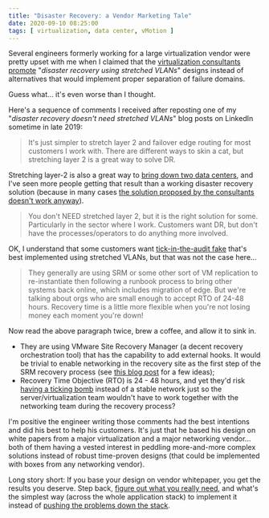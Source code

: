 ```yaml
---
title: "Disaster Recovery: a Vendor Marketing Tale"
date: 2020-09-10 08:25:00
tags: [ virtualization, data center, vMotion ]
---
```

Several engineers formerly working for a large virtualization vendor were pretty upset with me when I claimed that the [virtualization consultants promote](https://blog.ipspace.net/2019/10/disaster-recovery-faking-take-two.html) "_disaster recovery using stretched VLANs_" designs instead of alternatives that would implement proper separation of failure domains.

Guess what... it's even worse than I thought.

Here's a sequence of comments I received after reposting one of my "_disaster recovery doesn't need stretched VLANs_" blog posts on LinkedIn sometime in late 2019:
<!--more-->
> It's just simpler to stretch layer 2 and failover edge routing for most customers I work with. There are different ways to skin a cat, but stretching layer 2 is a great way to solve DR.

Stretching layer-2 is also a great way to [bring down two data centers](https://blog.ipspace.net/2012/05/layer-2-network-is-single-failure.html), and I've seen more people getting that result than a working disaster recovery solution (because in many cases [the solution proposed by the consultants doesn't work anyway](https://blog.ipspace.net/2013/01/long-distance-vmotion-stretched-ha.html)).

> You don't NEED stretched layer 2, but it is the right solution for some. Particularly in the sector where I work. Customers want DR, but don't have the processes/operators to do anything more involved.

OK, I understand that some customers want [tick-in-the-audit fake](https://blog.ipspace.net/2019/09/disaster-recovery-test-faking-another.html) that's best implemented using stretched VLANs, but that was not the case here...

> They generally are using SRM or some other sort of VM replication to re-instantiate then following a runbook process to bring other systems back online, which includes migration of edge. But we're talking about orgs who are small enough to accept RTO of 24-48 hours. Recovery time is a little more flexible when you're not losing money each moment you're down!

Now read the above paragraph twice, brew a coffee, and allow it to sink in.

* They are using VMware Site Recovery Manager (a decent recovery orchestration tool) that has the capability to add external hooks. It would be trivial to enable networking in the recovery site as the first step of the SRM recovery process (see [this blog post](https://blog.ipspace.net/2019/12/you-dont-need-ip-renumbering-for.html) for a few ideas);
* Recovery Time Objective (RTO) is 24 - 48 hours, and yet they'd risk [having a ticking bomb](https://blog.ipspace.net/2019/05/real-life-data-center-meltdown.html) instead of a stable network just so the server/virtualization team wouldn't have to work together with the networking team during the recovery process?

I'm positive the engineer writing those comments had the best intentions and did his best to help his customers. It's just that he based his design on white papers from a major virtualization and a major networking vendor... both of them having a vested interest in peddling more-and-more complex solutions instead of robust time-proven designs (that could be implemented with boxes from any networking vendor).

Long story short: If you base your design on vendor whitepaper, you get the results you deserve. Step back, [figure out what you really need](https://blog.ipspace.net/2019/12/figure-out-what-problem-youre-trying-to.html), and what's the simplest way (across the whole application stack) to implement it instead of [pushing the problems down the stack](https://blog.ipspace.net/2013/04/this-is-what-makes-networking-so-complex.html).
